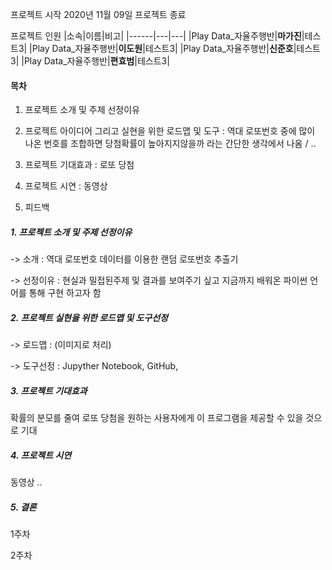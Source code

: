 
<html>
<head>

</head>


프로젝트 시작 2020년 11월 09일
프로젝트 종료

프로젝트 인원
|소속|이름|비고|
|------|---|---|
|Play Data_자율주행반|**마가진**|테스트3|
|Play Data_자율주행반|**이도원**|테스트3|
|Play Data_자율주행반|**신준호**|테스트3|
|Play Data_자율주행반|**편효범**|테스트3|

#### 목차 ####
1. 프로젝트 소개 및 주제 선정이유 

2. 프로젝트 아이디어 그리고 실현을 위한 로드맵 및 도구 : 역대 로또번호 중에 많이 나온 번호를 조합하면 당첨확률이 높아지지않을까 라는 간단한 생각에서 나옴 / ..

3. 프로젝트 기대효과 : 로또 당첨

4. 프로젝트 시연 : 동영상 

5. 피드백 

##### 1. 프로젝트 소개 및 주제 선정이유
-> 소개 : 역대 로또번호 데이터를 이용한 랜덤 로또번호 추출기

-> 선정이유 : 현실과 밀접된주제 및 결과를 보여주기 싶고 지금까지 배워온 파이썬 언어를 통해 구현 하고자 함

##### 2. 프로젝트 실현을 위한 로드맵 및 도구선정
-> 로드맵 : (이미지로 처리)

-> 도구선정 : Jupyther Notebook, GitHub, 

##### 3. 프로젝트 기대효과
확률의 분모를 줄여 로또 당첨을 원하는 사용자에게 이 프로그램을 제공할 수 있을 것으로 기대

##### 4. 프로젝트 시연
 동영상 ..
 
##### 5. 결론
1주차 

2주차



